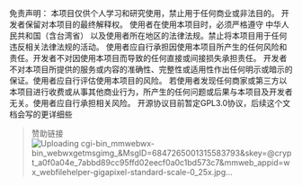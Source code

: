 免责声明：
本项目仅供个人学习和研究使用，禁止用于任何商业或非法目的。
开发者保留对本项目的最终解释权。
使用者在使用本项目时，必须严格遵守 中华人民共和国（含台湾省） 以及使用者所在地区的法律法规。禁止将本项目用于任何违反相关法律法规的活动。
使用者应自行承担因使用本项目所产生的任何风险和责任。开发者不对因使用本项目而导致的任何直接或间接损失承担责任。
开发者不对本项目所提供的服务或内容的准确性、完整性或适用性作出任何明示或暗示的保证。使用者应自行评估使用本项目的风险。
若使用者发现任何商家或第三方以本项目进行收费或从事其他商业行为，所产生的任何问题或后果与本项目及开发者无关。使用者应自行承担相关风险。
开源协议目前暂定GPL3.0协议，后续这个文档会写的更详细些

> 赞助链接
> ![Uploading _cgi-bin_mmwebwx-bin_webwxgetmsgimg__&MsgID=6847265001315583793&skey=@crypt_a0f0a04e_7abbd89cc95ffd02eecf0a0c1bd573c7&mmweb_appid=wx_webfilehelper-gigapixel-standard-scale-0_25x.jpg…]()
